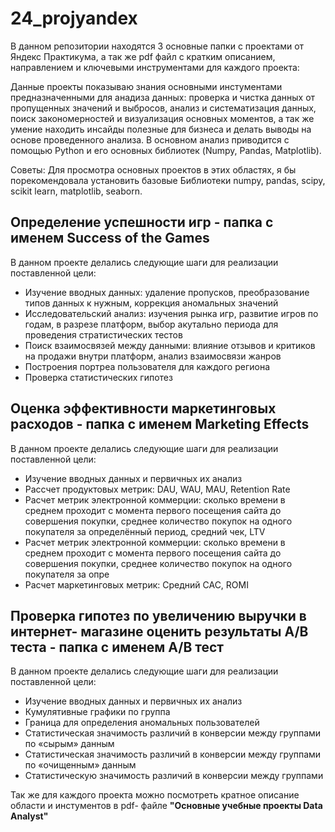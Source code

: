 # 24_projyandex
В данном репозитории находятся 3 основные папки с проектами от Яндекс Практикума, а так же pdf файл с кратким описанием, направлением и ключевыми инструментами для каждого проекта: 

Данные проекты показываю знания основными инстументами предназначенными для анадиза данных: проверка и чистка данных от пропущенных значений и выбросов, анализ и систематизация данных, поиск закономерностей и визуализация основных моментов, а так же умение находить инсайды полезные для бизнеса и делать выводы на основе проведенного анализа. В основном анализ приводится с помощью Python и его основных библиотек (Numpy, Pandas, Matplotlib). 

Советы: Для просмотра основных проектов в этих областях, я бы порекомендовала установить базовые Библиотеки numpy, pandas, scipy, scikit learn, matplotlib, seaborn.

## Определение успешности игр - папка с именем **Success of the Games**
В данном проекте делались следующие шаги для реализации поставленной цели: 
* Изучение вводных данных: удаление пропусков, преобразование типов данных к нужным, коррекция аномальных значений
* Исследовательский анализ: изучения рынка игр, развитие игров по годам, в разрезе платформ, выбор акутально периода для проведения стратистических тестов
* Поиск взаимосвязей между данными: влияние отзывов и критиков на продажи внутри платформ, анализ взаимосвязи жанров
* Построения портреа пользователя для каждого региона
* Проверка статистических гипотез

## Оценка эффективности маркетинговых расходов - папка с именем **Marketing Effects**
В данном проекте делались следующие шаги для реализации поставленной цели: 
* Изучение вводных данных и первичных их анализ
* Рассчет продуктовых метрик: DAU, WAU, MAU, Retention Rate
* Расчет метрик электронной коммерции: сколько времени в среднем проходит с момента первого посещения сайта до совершения покупки, среднее количество покупок на одного покупателя за определённый период, средний чек, LTV
* Расчет метрик электронной коммерции: сколько времени в среднем проходит с момента первого посещения сайта до совершения покупки, среднее количество покупок на одного покупателя за опре
* Расчет маркетинговых метрик: Cредний CAC, ROMI

## Проверка гипотез по увеличению выручки в интернет- магазине оценить результаты A/В теста - папка с именем **A/B тест**
В данном проекте делались следующие шаги для реализации поставленной цели: 
* Изучение вводных данных и первичных их анализ
* Кумулятивные графики по группа
* Граница для определения аномальных пользователей
* Cтатистическая значимость различий в конверсии между группами по «сырым» данным
* Cтатистическая значимость различий в конверсии между группами по «очищенным» данным
* Cтатистическую значимость различий в конверсии между группами

Так же для каждого проекта можно посмотреть кратное описание области и инстументов в pdf- файле **"Основные учебные проекты Data Analyst"**
